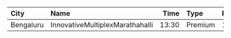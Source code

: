 | City      | Name                            |  Time | Type    | Price | Capacity | Booked |
| :-------- | :------------------------------ | ----: | :------ | ----: | -------: | -----: |
| Bengaluru | InnovativeMultiplexMarathahalli | 13:30 | Premium |  150₹ |       36 |      4 |